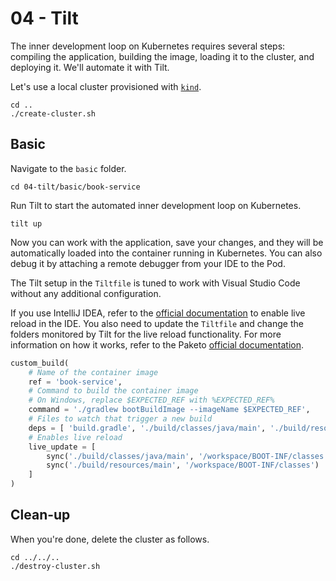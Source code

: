 # 04 - Tilt

The inner development loop on Kubernetes requires several steps: compiling the application, building the image, loading it to the cluster, and deploying it. We'll automate it with Tilt.

Let's use a local cluster provisioned with [`kind`](https://kind.sigs.k8s.io).

```shell
cd ..
./create-cluster.sh
```

## Basic

Navigate to the `basic` folder.

```shell
cd 04-tilt/basic/book-service
```

Run Tilt to start the automated inner development loop on Kubernetes.

```shell
tilt up
```

Now you can work with the application, save your changes, and they will be automatically loaded into the container running in Kubernetes. You can also debug it by attaching a remote debugger from your IDE to the Pod.

The Tilt setup in the `Tiltfile` is tuned to work with Visual Studio Code without any additional configuration. 

If you use IntelliJ IDEA, refer to the [official documentation](https://www.jetbrains.com/help/idea/spring-boot.html#application-update-policies) to enable live reload in the IDE. You also need to update the `Tiltfile` and change the folders monitored by Tilt for the live reload functionality. For more information on how it works, refer to the Paketo [official documentation](https://paketo.io/docs/howto/java/#enable-process-reloading).

```python
custom_build(
    # Name of the container image
    ref = 'book-service',
    # Command to build the container image
    # On Windows, replace $EXPECTED_REF with %EXPECTED_REF%
    command = './gradlew bootBuildImage --imageName $EXPECTED_REF',
    # Files to watch that trigger a new build
    deps = [ 'build.gradle', './build/classes/java/main', './build/resources/main' ],
    # Enables live reload
    live_update = [
        sync('./build/classes/java/main', '/workspace/BOOT-INF/classes'),
        sync('./build/resources/main', '/workspace/BOOT-INF/classes')
    ]
)
```

## Clean-up

When you're done, delete the cluster as follows.

```shell
cd ../../..
./destroy-cluster.sh
```
